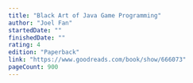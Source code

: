 ```yaml
---
title: "Black Art of Java Game Programming"
author: "Joel Fan"
startedDate: ""
finishedDate: ""
rating: 4
edition: "Paperback"
link: "https://www.goodreads.com/book/show/666073"
pageCount: 900
---
```



